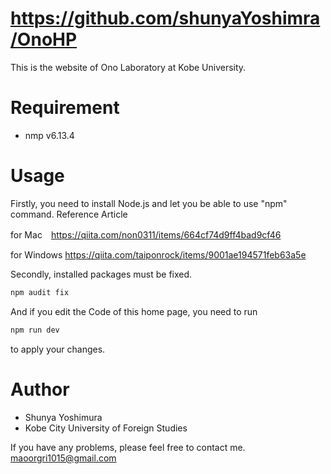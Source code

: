 # https://github.com/shunyaYoshimra/OnoHP
 
This is the website of Ono Laboratory at Kobe University.

# Requirement

* nmp v6.13.4
 
# Usage

 Firstly, you need to install Node.js and let you be able to use "npm" command.
 Reference Article 

 for Mac　https://qiita.com/non0311/items/664cf74d9ff4bad9cf46

 for Windows https://qiita.com/taiponrock/items/9001ae194571feb63a5e

 Secondly, installed packages must be fixed.

```bash
npm audit fix
```

And if you edit the Code of this home page, you need to run 
```bash
npm run dev
```
to apply your changes.
 
# Author
 
* Shunya Yoshimura
* Kobe City University of Foreign Studies

If you have any problems, please feel free to contact me. maoorgri1015@gmail.com
